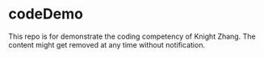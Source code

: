 # codeDemo
This repo is for demonstrate the coding competency of Knight Zhang. The content might get removed at any time without notification.
